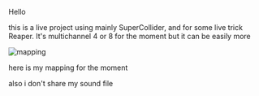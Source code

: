 Hello

this is a live project using mainly SuperCollider, and for some live trick Reaper. It's multichannel 4 or 8 for the moment but it can be easily more

![mapping](https://github.com/user-attachments/assets/acbb0d61-0eaa-4d27-b48d-bf38383a2383)

here is my mapping for the moment

also i don't share my sound file
